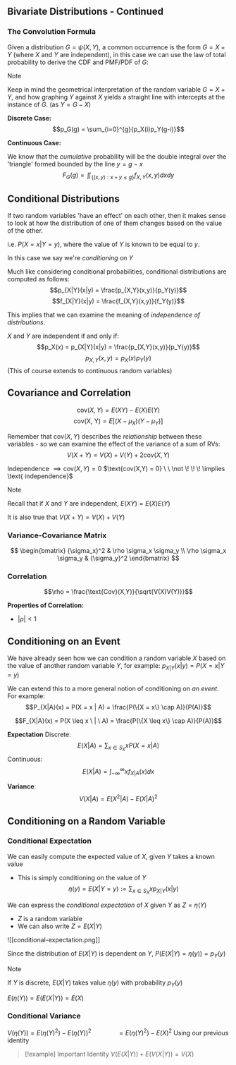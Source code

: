 
## Bivariate Distributions - Continued

### The Convolution Formula

Given a distribution $G = \psi(X,Y)$, a common occurrence is the form $G = X + Y$ (where $X$ and $Y$ are independent), in this case we can use the law of total probability to derive the CDF and PMF/PDF of $G$:

>[!note] 
>Keep in mind the geometrical interpretation of the random variable $G = X + Y$, and how graphing $Y$ against $X$ yields a straight line with intercepts at the instance of $G$. (as $Y = G - X$)

**Discrete Case:**
$$p_G(g) = \sum_{i=0}^{g}{p_X(i)p_Y(g-i)}$$



**Continuous Case:**

We know that the *cumulative* probability will be the double integral over the 'triangle' formed bounded by the line $y = g - x$
$$F_G(g) = \iint_{\{(x,y) : x+y \leq g\}}{}f_{X,Y}(x,y)dxdy$$

## Conditional Distributions

If two random variables 'have an effect' on each other, then it makes sense to look at how the distribution of one of them changes based on the value of the other. 

i.e. $P(X = x | Y = y)$, where the value of $Y$ is known to be equal to $y$.

In this case we say we're *conditioning* on $Y$


Much like considering conditional probabilities, conditional distributions are computed as follows:
$$p_{X|Y}(x|y) = \frac{p_{X,Y}(x,y)}{p_Y(y)}$$
$$f_{X|Y}(x|y) = \frac{f_{X,Y}(x,y)}{f_Y(y)}$$

This implies that we can examine the meaning of *independence of distributions*.

$X$ and $Y$ are independent if and only if:
$$p_X(x) = p_{X|Y}(x|y) = \frac{p_{X,Y}(x,y)}{p_Y(y)}$$
$$p_{X,Y}(x,y) = p_X(x)p_Y(y)$$
(This of course extends to continuous random variables)



## Covariance and Correlation

$$\text{cov}(X,Y) = E(XY)-E(X)E(Y)$$
$$\text{cov(X, Y)} = E[(X-\mu_X)(Y-\mu_Y)]$$

Remember that $\text{cov}(X, Y)$ describes the *relationship* between these variables - so we can examine the effect of the variance of a sum of RVs:
$$V(X + Y) = V(X) + V(Y) + 2\text{cov}(X, Y)$$





$\text{Independence } \implies \text{cov}(X, Y) = 0$
$\text{cov(X,Y) = 0} \ \ \not \! \! \! \implies \text{ independence}$


>[!note]
>Recall that if $X$ and $Y$ are independent, $E(XY) = E(X)E(Y)$
>
>It is also true that $V(X+Y) = V(X) + V(Y)$


### Variance-Covariance Matrix
$$
\begin{bmatrix}
	{\sigma_x}^2 & \rho \sigma_x \sigma_y \\
	\rho \sigma_x \sigma_y & {\sigma_y}^2
\end{bmatrix}
$$


### Correlation


$$\rho = \frac{\text{Cov}(X,Y)}{\sqrt{V(X)V(Y)}}$$

**Properties of Correlation:**
- $|\rho| < 1$


## Conditioning on an Event

We have already seen how we can condition a random variable $X$ based on the value of another random variable $Y$, for example: $p_{X|Y}(x|y) = P(X = x | Y = y)$


We can extend this to a more general notion of conditioning on *an event*.
For example:
$$P_{X|A}(x) = P(X = x | A) = \frac{P(\{X = x\} \cap A)}{P(A)}$$

$$F_{X|A}(x) = P(X \leq x \ | \ A) = \frac{P(\{X \leq x\} \cap A)}{P(A)}$$

**Expectation**
Discrete:
$$E(X|A) = \sum_{x \in S_X}{xP(X=x|A)}$$
Continuous:
$$E(X|A) = \int_{-\infty}^{\infty}xf_{X|A}(x)dx$$

**Variance**:
$$V(X|A) = E(X^2|A) - E(X|A)^2$$

## Conditioning on a Random Variable



### Conditional Expectation

We can easily compute the expected value of $X$, given $Y$ takes a known value
- This is simply conditioning on the value of $Y$
$$\eta(y) = E(X \vert Y = y) := \sum_{x \in S_X}{x p_{X|Y}(x|y)}$$


We can express the *conditional expectation* of $X$ given $Y$ as $Z = \eta(Y)$
- $Z$ is a random variable
- We can also write $Z = E(X|Y)$

![[conditional-expectation.png]]


Since the distribution of $E(X|Y)$ is dependent on $Y$, $P(E(X|Y) = \eta(y)) = p_Y(y)$


>[!note]
>If $Y$ is discrete, $E(X|Y)$ takes value $\eta(y)$ with probability $p_Y(y)$

$E(\eta(Y)) = E(E(X \vert Y)) = E(X)$



### Conditional Variance

$V(\eta(Y)) = E(\eta(Y)^2) - E(\eta(Y))^2$
$\ \ \ \ \ \ \ \ \ \ \ \ \ \  =E(\eta(Y)^2)-E(X)^2$   Using our previous identity



>[!example] Important Identity
> $V(E(X \vert Y)) + E(V(X \vert Y)) = V(X)$

